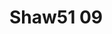 # Shaw51 09
<a name="material" />
<script type="application/ld+json">

  {
    "@context": "https://schema.org/",
    "@type": "ChemicalSubstance",
    "http://purl.org/dc/terms/conformsTo":
      {
        "@type": "CreativeWork",
        "@id": "https://bioschemas.org/profiles/ChemicalSubstance/0.4-RELEASE/"
      },
    "@id": "https://egonw.github.io/nanowiki/nanowiki39.html#material",
    "name": "Shaw51 09",
    "sameAs: "http://127.0.0.1/mediawiki/index.php/Special:URIResolver/Shaw51_09"
  }
</script>

